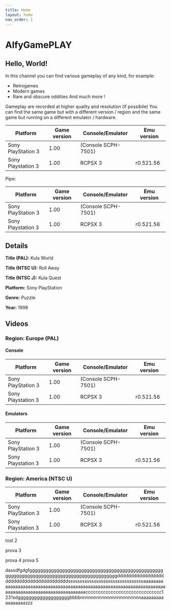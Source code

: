 ```yaml
---
title: Home
layout: home
nav_order: 1
---
```


# AlfyGamePLAY

## Hello, World!

In this channel you can find various gameplay of any kind, for example:
- Retrogames
- Modern games
- Rare and obscure oddities
And much more !

Gameplay are recorded at higher quality and resolution (if possibile)
You can find the same game but with a different version / region and the same game but running on a different emulator / hardware.






<table>
<thead>
	<tr>
		<th>Platform</th>
		<th>Game version</th>
		<th>Console/Emulator</th>
		<th>Emu version</th>
	</tr>
</thead>
<tbody>
	<tr>
		<td>Sony PlayStation 3</td>
		<td>1.00</td>
		<td>(Console SCPH-7501)</td>
		<td></td>
	</tr>
	<tr>
		<td>Sony Playstation 3</td>
		<td>1.00</td>
		<td>RCPSX 3</td>
		<td>r0.521.56</td>
	</tr>
</tbody>
</table>


Pipe:

| Platform           | Game version | Console/Emulator    | Emu version |
|--------------------|--------------|---------------------|-------------|
| Sony PlayStation 3 | 1.00         | (Console SCPH-7501) |             |
| Sony Playstation 3 | 1.00         | RCPSX 3             | r0.521.56   |




## Details

**Title (PAL):** Kula World

**Title (NTSC U):** Roll Away

**Title (NTSC J):** Kula Quest

**Platform:** Sony PlayStation

**Genre:** Puzzle

**Year:** 1998

## Videos

### Region: Europe (PAL)
#### Console

| Platform           | Game version | Console/Emulator    | Emu version |
|--------------------|--------------|---------------------|-------------|
| Sony PlayStation 3 | 1.00         | (Console SCPH-7501) |             |
| Sony Playstation 3 | 1.00         | RCPSX 3             | r0.521.56   |

#### Emulators
| Platform           | Game version | Console/Emulator    | Emu version |
|--------------------|--------------|---------------------|-------------|
| Sony PlayStation 3 | 1.00         | (Console SCPH-7501) |             |
| Sony Playstation 3 | 1.00         | RCPSX 3             | r0.521.56   |

### Region: America (NTSC U)

| Platform           | Game version | Console/Emulator    | Emu version |
|--------------------|--------------|---------------------|-------------|
| Sony PlayStation 3 | 1.00         | (Console SCPH-7501) |             |
| Sony Playstation 3 | 1.00         | RCPSX 3             | r0.521.56   |

tost 2

prova 3

prova 4
prova 5

dassdfgdgfggggggggggggggggggggggggggggggggggggggggggggggggggggggggggggggggggggggggggggggggggggggggggddddddddddddddddddddddddddddddddddddddddssssssssssssssssssssssssssssssssaaaaaaaaaaaaaaaaaaaaaaaaaaaaaaaaaaaaaaaaaaaaaaaaaaaaaaaaaaaaaaaaaaaaaaaaaaaaaaaaaaaaaaaaaaaaaaaaaaaaaaaacccccccccccccccccccccccccccccc1231sdgggggggggggggggggggbbbbnnnnnnnnnnnnnnnnnnnnnnnaaaaaaaaaaaaaaaaazzz
